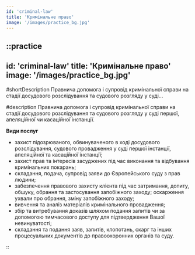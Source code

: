 ```yaml
---
id: 'criminal-law'
title: 'Кримінальне право'
image: '/images/practice_bg.jpg'
---
```

::practice
---
id: 'criminal-law'
title: 'Кримінальне право'
image: '/images/practice_bg.jpg'
---

#shortDescription
Правнича допомога  і супровід кримінальної справи на стадії досудового розслідування та судового розгляду у суді...

#description
Правнича допомога  і супровід кримінальної справи на стадії досудового розслідування та судового розгляду у суді першої, апеляційної чи касаційної інстанції.

**Види послуг**
- захист підозрюваного, обвинуваченого в ході досудового розслідування, судового провадження у суді першої інстанції, апеляційної та касаційної інстанції;
- захист прав та інтересів засуджених під час виконання та відбування кримінальних покарань;
- складання, подача, супровід заяви до Європейського суду з прав людини;
- забезпечення правового захисту клієнта під час затримання, допиту, обшуку, обрання та застосування запобіжного заходу; оскарження ухвали про обрання, зміну запобіжного заходу;
- вивчення та аналіз матеріалів кримінального провадження;
- збір та витребування доказів шляхом подання запитів чи за допомогою тимчасового доступу для підтвердження Вашої невинуватості;
- складання та подання заяв, запитів, клопотань, скарг та інших процесуальних документів до правоохоронних органів та суду.

::
